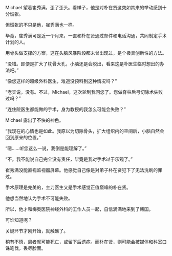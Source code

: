 Michael 望着崔秀满，歪了歪头。看样子，他是对朴在贤这突如其来的举动感到十分慌张。

但慌张的不只是他，崔秀满也一样。

毕竟，崔秀满可是近一个月来，一直和朴在贤通过邮件和电话沟通，共同制定手术计划的人。

用骨头做支撑的方案，这在头脑风暴阶段都未曾出现过，是个极具创新性的方法。

“没错。即便是扩大了枕骨大孔，小脑还是会脱出，看来这是朴医生临时想出的办法吧。”

“像您这样的超级外科医生，难道没预料到这种情况吗？”

“老实说，没有。不过，Michael，这次轮到我问您了。您做脊柱后弓切除术失败过吗？”

“连住院医生都能做的手术，身为教授的我怎么可能会失败？”

Michael 露出了不快的神色。

“我现在的心情也是如此。我原以为切除骨头，扩大组织内的空间后，小脑自然会回到原来的位置。”

“嗯……听您这么一说，我倒是能理解了。”

“不。我不能说自己完全没有责任，毕竟是我对手术过于乐观了。”

崔秀满没能直视监视器屏幕。他感觉自己像是对弟子朴在贤犯下了无法洗刷的罪过。

手术原理是完美的，主刀医生又是手术感觉正值巅峰的朴在贤。

他想当然地认为手术不可能失败。

所以，他才和梅奥医院神经外科的工作人员一起，自信满满地来到了韩国。

可谁知道呢？

关键环节才刚开始，就触礁了。

稍有不慎，患者就可能死亡，或留下后遗症。而朴在贤，则可能会被媒体和科室口诛笔伐，丢尽脸面。